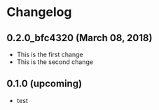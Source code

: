 # Changelog

## 0.2.0_bfc4320 (March 08, 2018)

* This is the first change
* This is the second change

## 0.1.0 (upcoming)

* test
